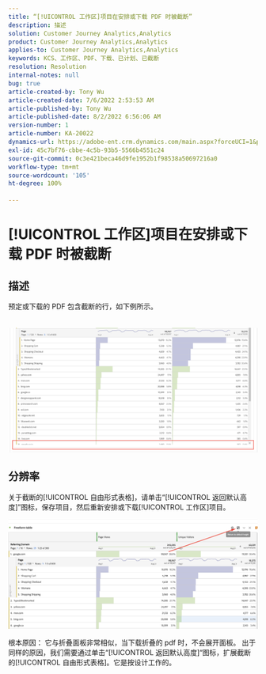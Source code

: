 ```yaml
---
title: “[!UICONTROL 工作区]项目在安排或下载 PDF 时被截断”
description: 描述
solution: Customer Journey Analytics,Analytics
product: Customer Journey Analytics,Analytics
applies-to: Customer Journey Analytics,Analytics
keywords: KCS、工作区、PDF、下载、已计划、已截断
resolution: Resolution
internal-notes: null
bug: true
article-created-by: Tony Wu
article-created-date: 7/6/2022 2:53:53 AM
article-published-by: Tony Wu
article-published-date: 8/2/2022 6:56:06 AM
version-number: 1
article-number: KA-20022
dynamics-url: https://adobe-ent.crm.dynamics.com/main.aspx?forceUCI=1&pagetype=entityrecord&etn=knowledgearticle&id=0a8bd2d7-d6fc-ec11-82e5-000d3a3b090d
exl-id: 45c7bf76-cbbe-4c5b-93b5-5566b4551c24
source-git-commit: 0c3e421beca46d9fe1952b1f98538a50697216a0
workflow-type: tm+mt
source-wordcount: '105'
ht-degree: 100%

---
```


# [!UICONTROL 工作区]项目在安排或下载 PDF 时被截断

## 描述

预定或下载的 PDF 包含截断的行，如下例所示。<br><br>
<br>![](assets/___140e6ba7-d7fc-ec11-82e5-000d3a3b090d___.png)

## 分辨率


关于截断的[!UICONTROL 自由形式表格]，请单击“[!UICONTROL 返回默认高度]”图标，保存项目，然后重新安排或下载[!UICONTROL 工作区]项目。

![](assets/e9fea250-d7fc-ec11-82e5-000d3a3b090d.png)

根本原因：
它与折叠面板非常相似，当下载折叠的 pdf 时，不会展开面板。
出于同样的原因，我们需要通过单击“[!UICONTROL 返回默认高度]“图标，扩展截断的[!UICONTROL 自由形式表格]。它是按设计工作的。
